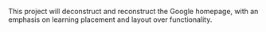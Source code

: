 This project will deconstruct and reconstruct the Google homepage, with an emphasis on learning placement and layout over functionality.